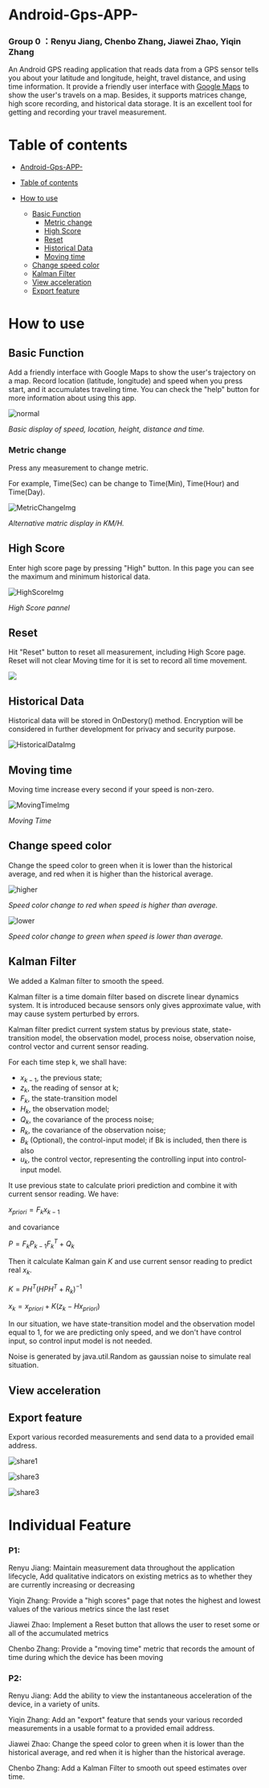 # Android-Gps-APP-

### Group 0 ：Renyu Jiang, Chenbo Zhang, Jiawei Zhao, Yiqin Zhang

An Android GPS reading application that reads data from a GPS sensor tells you about your latitude and longitude, height, travel distance, and using time information. It provide a friendly user interface with [Google Maps](https://www.google.com/maps) to show the user's travels on a map. Besides, it supports matrices change, high score recording, and historical data storage. It is an excellent tool for getting and recording your travel measurement.

# Table of contents

- [Android-Gps-APP-](#android-gps-app-)

- [Table of contents](#table-of-contents)

- [How to use](#how-to-use)

  - [Basic Function](#basic-function)
    - [Metric change](#metric-change)
    - [High Score](#high-score)
    - [Reset](#reset)
    - [Historical Data](#historical-data)
    - [Moving time](#moving-time)
  - [Change speed color](#change-speed-color)
  - [Kalman Filter](#kalman-filter)
  - [View acceleration](#view-acceleration)
  - [Export feature](#export-feature )

  

# How to use

## Basic Function

Add a friendly interface with Google Maps to show the user's trajectory on a map. Record location (latitude, longitude) and speed when you press start, and it accumulates traveling time. You can check the "help" button for more information about using this app.

![normal](resource/img/normal.png)

*Basic display of speed, location, height, distance and time.*

### Metric change

Press any measurement to change metric.

For example, Time(Sec) can be change to Time(Min), Time(Hour) and Time(Day).

![MetricChangeImg](resource/img/metric.png)

*Alternative matric display in KM/H.*

## High Score

Enter high score page by pressing "High" button. In this page you can see the maximum and minimum historical data.

![HighScoreImg](resource/img/score.png)

*High Score pannel*

## Reset

Hit "Reset" button to reset all measurement, including High Score page. Reset will not clear Moving time for it is set to record all time movement. 

![](resource/img/reset.png)

## Historical Data

Historical data will be stored in OnDestory() method. Encryption will be considered in further development for privacy and security purpose.

![HistoricalDataImg](resource/img/HistoricalData.PNG)

## Moving time

Moving time increase every second if your speed is non-zero.

![MovingTimeImg](resource/img/MovingTime.PNG)

*Moving Time*







## Change speed color

Change the speed color to green when it is lower than the historical average, and red when it is higher than the historical average. 

![higher](resource/img/higher.png)

*Speed color change to red when speed is higher than average.*

![lower](resource/img/lower.png)

*Speed color change to green when speed is lower than average.*

## Kalman Filter
We added a Kalman filter to smooth the speed.

Kalman filter is a time domain filter based on discrete linear dynamics system. It is introduced because sensors only gives approximate value, with may cause system perturbed by errors.

Kalman filter predict current system status by previous state, state-transition model, the observation model, process noise, observation noise, control vector and current sensor reading.

For each time step k, we shall have:
 - $x_{k-1}$, the previous state;
 - $z_k$, the reading of sensor at k;
 - $F_k$, the state-transition model
 - $H_k$, the observation model;
 - $Q_k$, the covariance of the process noise;
 - $R_k$, the covariance of the observation noise;
 - $B_k$ (Optional), the control-input model; if Bk is included, then there is also
 - $u_k$, the control vector, representing the controlling input into control-input model.

It use previous state to calculate priori prediction and combine it with current sensor reading.
We have:

$x_{priori} = F_k x_{k-1}$

and covariance 

$P = F_k P_{k-1}F_k^T + Q_k$

Then it calculate Kalman gain $K$ and use current sensor reading to predict real $x_k$.

$K = P H^T (HPH^T + R_k)^{-1}$

$x_k = x_{priori} + K (z_k - H x_{priori})$

In our situation, we have state-transition model and the observation model equal to 1, for we are predicting only speed, and we don't have control input, so control input model is not needed.

Noise is generated by java.util.Random as gaussian noise to simulate real situation.

## View acceleration



## Export feature 

Export various recorded measurements and send data to a provided email address. 

![share1](resource/img/share1.png)



![share3](resource/img/share2.png)



![share3](resource/img/share3.png)





# Individual Feature

### P1:

Renyu Jiang: Maintain measurement data throughout the application lifecycle, Add qualitative indicators on existing metrics as to whether they are currently increasing or decreasing

Yiqin Zhang: Provide a "high scores" page that notes the highest and lowest values of the various metrics since the last reset

Jiawei Zhao: Implement a Reset button that allows the user to reset some or all of the accumulated metrics

Chenbo Zhang: Provide a "moving time" metric that records the amount of time during which the device has been moving

### P2:

Renyu Jiang: Add the ability to view the instantaneous acceleration of the device, in a variety of units.

Yiqin Zhang: Add an "export" feature that sends your various recorded measurements in a usable format to a provided email address.

Jiawei Zhao: Change the speed color to green when it is lower than the historical average, and red when it is higher than the historical average. 

Chenbo Zhang: Add a Kalman Filter to smooth out speed estimates over time.

